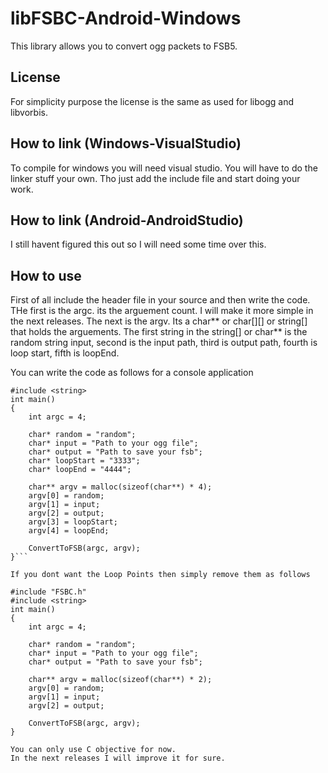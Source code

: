 # libFSBC-Android-Windows
This library allows you to convert ogg packets to FSB5.

## License
For simplicity purpose the license is the same as used for libogg and libvorbis.

## How to link (Windows-VisualStudio)
To compile for windows you will need visual studio.
You will have to do the linker stuff your own.
Tho just add the include file and start doing your work.

## How to link (Android-AndroidStudio)
I still havent figured this out so I will need some time over this.

## How to use
First of all include the header file in your source and then write the code.
THe first is the argc.
its the arguement count.
I will make it more simple in the next releases.
The next is the argv.
Its a char** or char[][] or string[] that holds the arguements.
The first string in the string[] or char** is the random string input, second is the input path, third is output path, fourth is loop start, fifth is loopEnd.

You can write the code as follows for a console application

```css#include "FSBC.h"
#include <string>
int main()
{
	int argc = 4;
 
	char* random = "random";
	char* input = "Path to your ogg file";
	char* output = "Path to save your fsb";
	char* loopStart = "3333";
	char* loopEnd = "4444";
 
	char** argv = malloc(sizeof(char**) * 4);
	argv[0] = random;
	argv[1] = input;
	argv[2] = output;
	argv[3] = loopStart;
	argv[4] = loopEnd;
 
	ConvertToFSB(argc, argv);
}```

If you dont want the Loop Points then simply remove them as follows

#include "FSBC.h"
#include <string>
int main()
{
	int argc = 4;
 
	char* random = "random";
	char* input = "Path to your ogg file";
	char* output = "Path to save your fsb";
 
	char** argv = malloc(sizeof(char**) * 2);
	argv[0] = random;
	argv[1] = input;
	argv[2] = output;
 
	ConvertToFSB(argc, argv);
}

You can only use C objective for now.
In the next releases I will improve it for sure.
